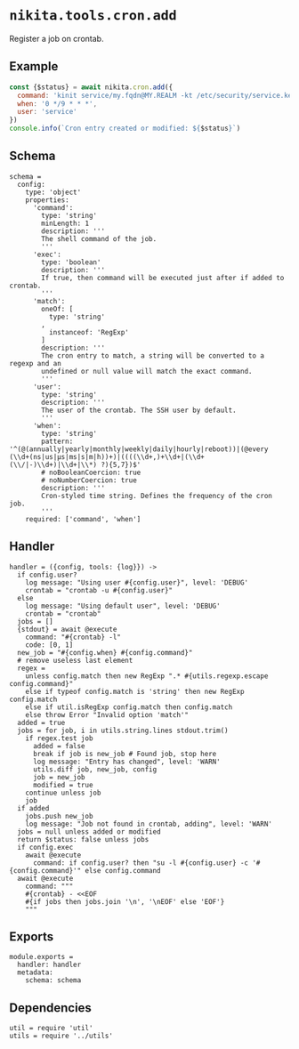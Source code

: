 
# `nikita.tools.cron.add`

Register a job on crontab.

## Example

```js
const {$status} = await nikita.cron.add({
  command: 'kinit service/my.fqdn@MY.REALM -kt /etc/security/service.keytab',
  when: '0 */9 * * *',
  user: 'service'
})
console.info(`Cron entry created or modified: ${$status}`)
```

## Schema

    schema =
      config:
        type: 'object'
        properties:
          'command':
            type: 'string'
            minLength: 1
            description: '''
            The shell command of the job.
            '''
          'exec':
            type: 'boolean'
            description: '''
            If true, then command will be executed just after if added to crontab.
            '''
          'match':
            oneOf: [
              type: 'string'
            ,
              instanceof: 'RegExp'
            ]
            description: '''
            The cron entry to match, a string will be converted to a regexp and an
            undefined or null value will match the exact command.
            '''
          'user':
            type: 'string'
            description: '''
            The user of the crontab. The SSH user by default.
            '''
          'when':
            type: 'string'
            pattern: '^(@(annually|yearly|monthly|weekly|daily|hourly|reboot))|(@every (\\d+(ns|us|µs|ms|s|m|h))+)|((((\\d+,)+\\d+|(\\d+(\\/|-)\\d+)|\\d+|\\*) ?){5,7})$'
            # noBooleanCoercion: true
            # noNumberCoercion: true
            description: '''
            Cron-styled time string. Defines the frequency of the cron job.
            '''
        required: ['command', 'when']

## Handler

    handler = ({config, tools: {log}}) ->
      if config.user?
        log message: "Using user #{config.user}", level: 'DEBUG'
        crontab = "crontab -u #{config.user}"
      else
        log message: "Using default user", level: 'DEBUG'
        crontab = "crontab"
      jobs = []
      {stdout} = await @execute
        command: "#{crontab} -l"
        code: [0, 1]
      new_job = "#{config.when} #{config.command}"
      # remove useless last element
      regex =
        unless config.match then new RegExp ".* #{utils.regexp.escape config.command}"
        else if typeof config.match is 'string' then new RegExp config.match
        else if util.isRegExp config.match then config.match
        else throw Error "Invalid option 'match'"
      added = true
      jobs = for job, i in utils.string.lines stdout.trim()
        if regex.test job
          added = false
          break if job is new_job # Found job, stop here
          log message: "Entry has changed", level: 'WARN'
          utils.diff job, new_job, config
          job = new_job
          modified = true
        continue unless job
        job
      if added
        jobs.push new_job
        log message: "Job not found in crontab, adding", level: 'WARN'
      jobs = null unless added or modified
      return $status: false unless jobs
      if config.exec
        await @execute
          command: if config.user? then "su -l #{config.user} -c '#{config.command}'" else config.command
      await @execute
        command: """
        #{crontab} - <<EOF
        #{if jobs then jobs.join '\n', '\nEOF' else 'EOF'}
        """

## Exports

    module.exports =
      handler: handler
      metadata:
        schema: schema

## Dependencies

    util = require 'util'
    utils = require '../utils'
